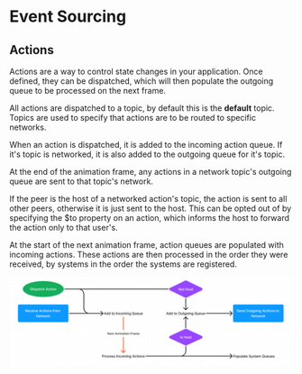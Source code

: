 # Event Sourcing

## Actions

Actions are a way to control state changes in your application. Once defined, they can be dispatched, which will then populate the outgoing queue to be processed on the next frame.

All actions are dispatched to a topic, by default this is the **default** topic. Topics are used to specify that actions are to be routed to specific networks.

When an action is dispatched, it is added to the incoming action queue. If it's topic is networked, it is also added to the outgoing queue for it's topic.

At the end of the animation frame, any actions in a network topic's outgoing queue are sent to that topic's network.

If the peer is the host of a networked action's topic, the action is sent to all other peers, otherwise it is just sent to the host. This can be opted out of by specifying the $to property on an action, which informs the host to forward the action only to that user's.

At the start of the next animation frame, action queues are populated with incoming actions. These actions are then processed in the order they were received, by systems in the order the systems are registered.

![](./images/action-flow.png)
